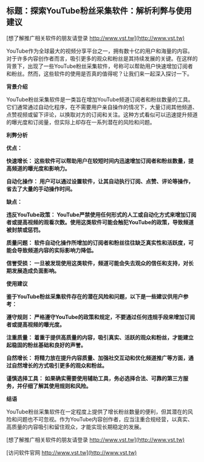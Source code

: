 ## **标题：探索YouTube粉丝采集软件：解析利弊与使用建议**

[想了解推广相关软件的朋友请登录 http://www.vst.tw](http://www.vst.tw)

YouTube作为全球最大的视频分享平台之一，拥有数十亿的用户和海量的内容。对于许多内容创作者而言，吸引更多的观众和粉丝是其持续发展的关键。在这样的背景下，出现了一些YouTube粉丝采集软件，号称可以帮助用户快速增加订阅者和粉丝。然而，这些软件的使用是否真的值得呢？让我们来一起深入探讨一下。

**背景介绍**

YouTube粉丝采集软件是一类旨在增加YouTube频道订阅者和粉丝数量的工具。它们通常通过自动化程序，在不需要用户亲自操作的情况下，大量订阅其他频道、点赞视频或留下评论，以换取对方的订阅和关注。这种方式看似可以迅速提升频道的曝光度和订阅量，但实际上却存在一系列潜在的风险和问题。

**利弊分析**

**优点：**

**快速增长： 这些软件可以帮助用户在较短时间内迅速增加订阅者和粉丝数量，提高频道的曝光度和影响力。**

**自动化操作： 用户可以通过设置软件，让其自动执行订阅、点赞、评论等操作，省去了大量的手动操作时间。**

**缺点：**

**违反YouTube政策： YouTube严禁使用任何形式的人工或自动化方式来增加订阅者或提高视频的观看次数。使用这类软件可能会触犯YouTube的政策，导致频道被封禁或惩罚。**

**质量问题： 软件自动化操作所增加的订阅者和粉丝往往缺乏真实性和活跃度，可能会导致频道内容的实际影响力降低。**

**信誉受损： 一旦被发现使用这类软件，频道可能会失去观众的信任和支持，对长期发展造成负面影响。**

**使用建议**

**鉴于YouTube粉丝采集软件存在的潜在风险和问题，以下是一些建议供用户参考：**

**遵守规则： 严格遵守YouTube的政策和规定，不要通过任何违规手段来增加订阅者或提高视频的曝光度。**

**注重质量： 着重于提供高质量的内容，吸引真实、活跃的观众和粉丝，才能建立起稳固的粉丝基础和良好的声誉。**

**自然增长： 将精力放在提升内容质量、加强社交互动和优化频道推广等方面，通过自然增长的方式吸引更多的观众和粉丝。**

**谨慎选择工具： 如果确实需要使用辅助工具，务必选择合法、可靠的第三方服务，并仔细了解其使用规则和风险。**

**结语**

YouTube粉丝采集软件在一定程度上提供了增长粉丝数量的便利，但其潜在的风险和问题也不可忽视。作为YouTube内容创作者，应当注重合规经营，以真实、高质量的内容吸引和留住观众，才能实现长期稳定的发展。

[想了解推广相关软件的朋友请登录 http://www.vst.tw](http://www.vst.tw)


[访问软件官网 http://www.vst.tw](http://www.vst.tw)
